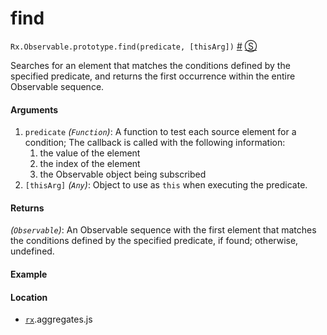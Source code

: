 # find

`Rx.Observable.prototype.find(predicate, [thisArg])`
<a href="#rxobservableprototypefindpredicate-thisarg">#</a> [&#x24C8;](https://github.com/Reactive-Extensions/RxJS/blob/master/rx.aggregates.js#L699-L701 "View in source") 

Searches for an element that matches the conditions defined by the specified predicate, and returns the first occurrence within the entire Observable sequence.
 
#### Arguments
1. `predicate` *(`Function`)*: A function to test each source element for a condition;  The callback is called with the following information:
    1. the value of the element
    2. the index of the element
    3. the Observable object being subscribed
2. `[thisArg]` *(`Any`)*: Object to use as `this` when executing the predicate.

#### Returns
*(`Observable`)*: An Observable sequence with the first element that matches the conditions defined by the specified predicate, if found; otherwise, undefined.

#### Example

[](http://jsbin.com/xuculo/1/embed?js,console)

#### Location

- [`rx`](https://www.npmjs.org/package/rx).aggregates.js
